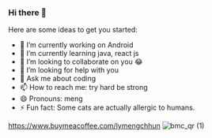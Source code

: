 ### Hi there 👋


<!-- **Lymengchun/Lymengchun** is a ✨ _special_ ✨ repository because its `README.md` (this file) appears on your GitHub profile. -->

Here are some ideas to get you started:

- 🔭 I’m currently working on Android
- 🌱 I’m currently learning java, react js
- 👯 I’m looking to collaborate on you 😂
- 🤔 I’m looking for help with you
- 💬 Ask me about coding
- 📫 How to reach me: try hard be strong
- 😄 Pronouns: meng
- ⚡ Fun fact: Some cats are actually allergic to humans.

<!-- ![alt text](https://picsum.photos/1080/720) -->

https://www.buymeacoffee.com/lymengchhun
![bmc_qr (1)](https://user-images.githubusercontent.com/56832985/211974342-4c7c5c4f-8499-48a4-b07a-d8bf2968f26b.png)
